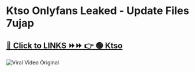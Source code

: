 
 # Ktso Onlyfans Leaked - Update Files 7ujap

## <h2><a href="https://clipsfans.com/Ktso&ref=git">🔗 Click to LINKS ⏩⏩ 👉 🟢 Ktso </a></h2>

<a href="https://clipsfans.com/Ktso&ref=git" rel="nofollow" data-target="animated-image.originalLink"><img src="https://i.ibb.co.com/xMMVF88/686577567.gif" alt="Viral Video Original" style="max-width: 100%; display: inline-block;" data-target="animated-image.originalImage"></a>

